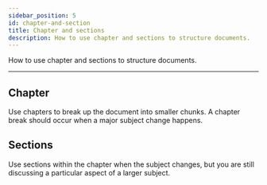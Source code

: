 ```yaml
---
sidebar_position: 5
id: chapter-and-section
title: Chapter and sections
description: How to use chapter and sections to structure documents.
---
```


How to use chapter and sections to structure documents.

---

## Chapter

Use chapters to break up the document into smaller chunks.
A chapter break should occur when a major subject change happens.

## Sections

Use sections within the chapter when the subject changes, but you are still discussing a particular aspect of a larger subject.